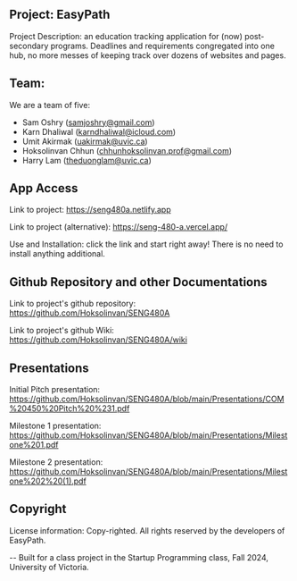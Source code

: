 ## Project: EasyPath

Project Description: an education tracking application for (now) post-secondary programs. Deadlines and requirements congregated into one hub, no more messes of keeping track over dozens of websites and pages.

## Team:
We are a team of five: 
- Sam Oshry (samjoshry@gmail.com)
- Karn Dhaliwal (karndhaliwal@icloud.com)
- Umit Akirmak (uakirmak@uvic.ca)
- Hoksolinvan Chhun (chhunhoksolinvan.prof@gmail.com)
- Harry Lam (theduonglam@uvic.ca)

## App Access
Link to project: https://seng480a.netlify.app

Link to project (alternative): https://seng-480-a.vercel.app/

Use and Installation: click the link and start right away! There is no need to install anything additional.

## Github Repository and other Documentations

Link to project's github repository: https://github.com/Hoksolinvan/SENG480A

Link to project's github Wiki: https://github.com/Hoksolinvan/SENG480A/wiki

## Presentations

Initial Pitch presentation: https://github.com/Hoksolinvan/SENG480A/blob/main/Presentations/COM%20450%20Pitch%20%231.pdf

Milestone 1 presentation: https://github.com/Hoksolinvan/SENG480A/blob/main/Presentations/Milestone%201.pdf

Milestone 2 presentation: https://github.com/Hoksolinvan/SENG480A/blob/main/Presentations/Milestone%202%20(1).pdf

## Copyright

License information: Copy-righted. All rights reserved by the developers of EasyPath. 


-- Built for a class project in the Startup Programming class, Fall 2024, University of Victoria.

